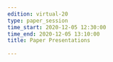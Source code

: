 ```yaml
---
edition: virtual-20
type: paper_session
time_start: 2020-12-05 12:30:00
time_end: 2020-12-05 13:10:00
title: Paper Presentations
 
---
```

  

 
